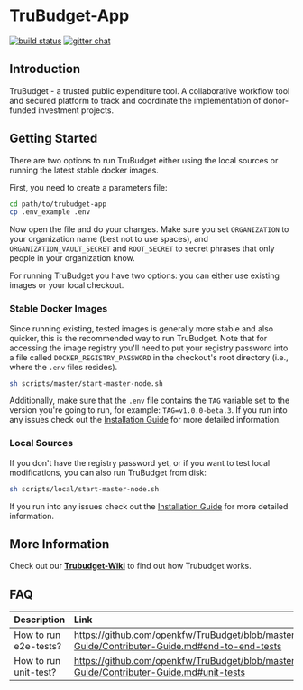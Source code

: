 # TruBudget-App

[![build status](https://travis-ci.com/openkfw/TruBudget.svg?branch=master)](https://travis-ci.com/openkfw/TruBudget)
[![gitter chat](https://img.shields.io/badge/chat-on%20gitter-brightgreen.svg)](https://gitter.im/Tru-Community/community)

## Introduction

TruBudget - a trusted public expenditure tool. A collaborative workflow tool and secured platform to track and coordinate the implementation of donor-funded investment projects.

## Getting Started

There are two options to run TruBudget either using the local sources or running the latest stable docker images.

First, you need to create a parameters file:

```bash
cd path/to/trubudget-app
cp .env_example .env
```

Now open the file and do your changes. Make sure you set `ORGANIZATION` to your organization name (best not to use spaces), and `ORGANIZATION_VAULT_SECRET` and `ROOT_SECRET` to secret phrases that only people in your organization know.

For running TruBudget you have two options: you can either use existing images or your local checkout.

### Stable Docker Images

Since running existing, tested images is generally more stable and also quicker, this is the recommended way to run TruBudget. Note that for accessing the image registry you'll need to put your registry password into a file called `DOCKER_REGISTRY_PASSWORD` in the checkout's root directory (i.e., where the `.env` files resides).

```bash
sh scripts/master/start-master-node.sh
```

Additionally, make sure that the `.env` file contains the `TAG` variable set to the version you're going to run, for example: `TAG=v1.0.0-beta.3`.
If you run into any issues check out the [Installation Guide](./doc/wiki/Installation-Guide/Installation-Guide.md) for more detailed information.

### Local Sources

If you don't have the registry password yet, or if you want to test local modifications, you can also run TruBudget from disk:

```bash
sh scripts/local/start-master-node.sh
```

If you run into any issues check out the [Installation Guide](./doc/wiki/Installation-Guide/Installation-Guide.md) for more detailed information.

## More Information

Check out our [**Trubudget-Wiki**](./doc/README.md) to find out how Trubudget works.

## FAQ

| Description           | Link                                                                                                              |
| :-------------------- | :---------------------------------------------------------------------------------------------------------------- |
| How to run e2e-tests? | https://github.com/openkfw/TruBudget/blob/master/doc/wiki/Contributer-Guide/Contributer-Guide.md#end-to-end-tests |
| How to run unit-test? | https://github.com/openkfw/TruBudget/blob/master/doc/wiki/Contributer-Guide/Contributer-Guide.md#unit-tests       |
